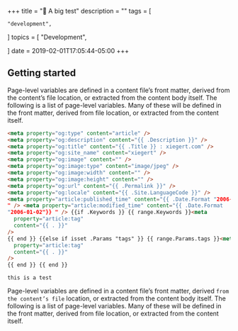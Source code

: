 +++
title = "🐶 A big test"
description = ""
tags = [
   
    "development",
]
topics = [
    "Development",
    
]
date = 2019-02-01T17:05:44-05:00
+++

## Getting started

Page-level variables are defined in a content file’s front matter, derived from the content’s file location, or extracted from the content body itself.
The following is a list of page-level variables. Many of these will be defined in the front matter, derived from file location, or extracted from the content itself.

```html
<meta property="og:type" content="article" />
<meta property="og:description" content="{{ .Description }}" />
<meta property="og:title" content="{{ .Title }} : xiegert.com" />
<meta property="og:site_name" content="xiegert" />
<meta property="og:image" content="" />
<meta property="og:image:type" content="image/jpeg" />
<meta property="og:image:width" content="" />
<meta property="og:image:height" content="" />
<meta property="og:url" content="{{ .Permalink }}" />
<meta property="og:locale" content="{{ .Site.LanguageCode }}" />
<meta property="article:published_time" content="{{ .Date.Format "2006-01-02"}}
" /> <meta property="article:modified_time" content="{{ .Date.Format
"2006-01-02"}} " /> {{if .Keywords }} {{ range.Keywords }}<meta
  property="article:tag"
  content="{{ . }}"
/>
{{ end }} {{else if isset .Params "tags" }} {{ range.Params.tags }}<meta
  property="article:tag"
  content="{{ . }}"
/>
{{ end }} {{ end }}
```

`this is a test`

Page-level variables are defined in a content file’s front matter, derived `from the content’s file` location, or extracted from the content body itself.
The following is a list of page-level variables. Many of these will be defined in the front matter, derived from file location, or extracted from the content itself.
